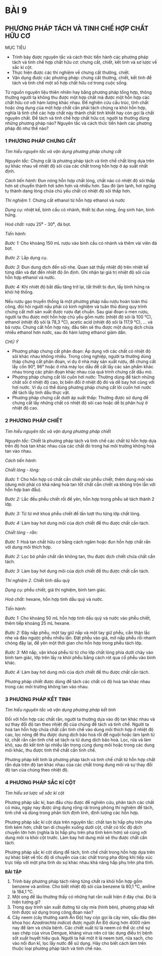 # BÀI 9

## PHƯƠNG PHÁP TÁCH VÀ TINH CHẾ HỢP CHẤT HỮU CƠ

MỤC TIÊU
- Trình bày được nguyên tắc và cách thức tiến hành các phương pháp tách và tinh chế hợp chất hữu cơ: chưng cất, chiết, kết tinh và sơ lược về sắc kí cột.
- Thực hiện được các thí nghiệm về chưng cất thường, chiết.
- Vận dụng được các phương pháp: chưng cất thường, chiết, kết tinh để tách và tinh chế một số hợp chất hữu cơ trong cuộc sống.

Từ nguồn nguyên liệu thiên nhiên hay bằng phương pháp tổng hợp, thông thường người ta không thu được một hợp chất mà được một hỗn hợp các chất hữu cơ với hàm lượng khác nhau. Để nghiên cứu cấu trúc, tính chất hoặc ứng dụng của một hợp chất cần phải tách chúng ra khỏi hỗn hợp, nghĩa là tinh chế các hợp chất này thành chất tinh khiết hay còn gọi là chất nguyên chất. Để tách và tinh chế hợp chất hữu cơ, người ta thường dùng những phương pháp nào? Nguyên tắc và cách thức tiến hành các phương pháp đó như thế nào?

### 1 PHƯƠNG PHÁP CHƯNG CẤT

*Tìm hiểu nguyên tắc và vận dụng phương pháp chưng cất*

*Nguyên tắc:* Chưng cất là phương pháp tách và tinh chế chất lỏng dựa trên sự khác nhau về nhiệt độ sôi của các chất trong hỗn hợp ở áp suất nhất định.

*Cách tiến hành:* Đun nóng hỗn hợp chất lỏng, chất nào có nhiệt độ sôi thấp hơn sẽ chuyển thành hơi sớm hơn và nhiều hơn. Sau đó làm lạnh, hơi ngừng tụ thành dạng lỏng chứa chủ yếu chất có nhiệt độ sôi thấp hơn.

*Thí nghiệm 1.* Chưng cất ethanol từ hỗn hợp ethanol và nước

*Dụng cụ:* nhiệt kế, bình cầu có nhánh, thiết bị đun nóng, ống sinh hàn, bình hứng.

*Hoá chất:* rượu 25⁰ - 30⁰, đá bọt.

*Tiến hành:*

*Bước 1:* Cho khoảng 150 mL rượu vào bình cầu có nhánh và thêm vài viên đá bọt.

*Bước 2:* Lắp dụng cụ.

*Bước 3:* Đun dung dịch đến sôi nhẹ. Quan sát thấy nhiệt độ trên nhiệt kế từng dần và đạt đến nhiệt độ ổn định. Ghi nhận lại giá trị nhiệt độ sôi của hỗn hợp ethanol và nước.

*Bước 4:* Khi nhiêt độ bắt đầu tăng trở lại, tắt thiết bị đun, lấy bình hứng ra khỏi hệ thống.

Nếu rượu gạo truyền thống là một phương pháp nấu rượu hoàn toàn thủ công, đòi hỏi người nấu phải có kinh nghiệm và tuân thủ đúng quy trình chưng cất mới sản xuất được rượu đạt chuẩn. Sau giai đoạn ủ men rượu, người ta thu được một hỗn hợp chủ yếu gồm nước (nhiệt độ sôi là 100 °C), ethanol (nhiệt độ sôi là 78,3 °C), acetic acid (nhiệt độ sôi là 117,9 °C), ... và bã rượu. Chưng cất hỗn hợp này, đầu tiên sẽ thu được một dung dịch chứa nhiều ethanol hơn nước, sau đó hàm lượng ethanol giảm dần.

*CHÚ Ý*
- Phương pháp chưng cất phân đoạn: Áp dụng với các chất có nhiệt độ sôi khác nhau không nhiều. Trong công nghiệp, người ta thường dùng tháp chưng cất phân đoạn, ví dụ ở nhà máy sản xuất rượu, để chưng cất lấy cồn 90°, 96° hoặc ở nhà máy lọc dầu để cất lấy các sản phẩm khác nhau trong các phân đoạn khác nhau của quá trình chưng cất dầu mỏ.
- Phương pháp chưng cất lôi cuốn hơi nước: Thường dùng để tách những chất sôi ở nhiệt độ cao, bị biến đổi ở nhiệt độ đó và dễ bay hơi cùng với hơi nước. Ví dụ có thể dùng phương pháp chưng cất lôi cuốn hơi nước để tách lấy tinh dầu thực vật.
- Phương pháp chưng cất dưới áp suất thấp: Thường được sử dụng để chưng cất lấy những chất có nhiệt độ sôi cao hoặc dễ bị phân huỷ ở nhiệt độ cao.

### 2 PHƯƠNG PHÁP CHIẾT

*Tìm hiểu nguyên tắc và vận dụng phương pháp chiết*

*Nguyên tắc:* Chiết là phương pháp tách và tinh chế các chất từ hỗn hợp dựa trên độ hoà tan khác nhau của các chất đó trong hai môi trường không hoà tan vào nhau.

*Cách tiến hành:*

*Chiết lỏng - lỏng:*

*Bước 1:* Cho hỗn hợp có chất cần chiết vào phễu chiết, thêm dung môi vào (dung môi phải có khả năng hoà tan tốt chất cần chiết và không trộn lẫn với hỗn hợp ban đầu).

*Bước 2:* Lắc đều phễu chiết rồi để yên, hỗn hợp trong phễu sẽ tách thành 2 lớp.

*Bước 3:* Từ từ mở khoá phễu chiết để lần lượt thu từng lớp chất lỏng.

*Bước 4:* Làm bay hơi dung môi của dịch chiết để thu được chất cần tách.

*Chiết lỏng - rắn:*

*Bước 1:* Hoà tan chất hữu cơ bằng cách ngâm hoặc đun hỗn hợp chất rắn với dung môi thích hợp.

*Bước 2:* Lọc bỏ phần chất rắn không tan, thu được dịch chiết chứa chất cần tách.

*Bước 3:* Làm bay hơi dung môi của dịch chiết để thu được chất cần tách.

*Thí nghiệm 2.* Chiết tinh dầu quỳ

*Dụng cụ:* phễu chiết, giá thí nghiệm, bình tam giác.

*Hoá chất:* hexane, hỗn hợp tinh dầu quỳ và nước.

*Tiến hành:*

*Bước 1:* Cho khoảng 50 mL hỗn hợp tinh dầu quỳ và nước vào phễu chiết, thêm tiếp khoảng 25 mL hexane.

*Bước 2:* Đậy nắp phễu, một tay giữ nắp và một tay giữ phễu, cẩn thận lắc nhẹ và đảo ngược phễu nhiều lần. Đặt phễu vào giá, mở nắp phễu rồi nhanh chóng đậy lại, để yên một thời gian cho hỗn hợp trong phễu tách lớp.

*Bước 3:* Mở nắp, vặn khoá phễu từ từ cho lớp chất lỏng phía dưới chảy vào bình tam giác, lớp trên lấy ra khỏi phễu bằng cách rót qua cổ phễu vào bình khác.

*Bước 4:* Làm bay hơi dung môi của dịch chiết để thu được chất cần tách.

Phương pháp chiết được dùng để tách các chất có độ hoà tan khác nhau trong các môi trường không tan vào nhau.

### 3 PHƯƠNG PHÁP KẾT TINH

*Tìm hiểu nguyên tắc và vận dụng phương pháp kết tinh*

Đối với hỗn hợp các chất rắn, người ta thường dựa vào độ tan khác nhau và sự thay đổi độ tan theo nhiệt độ của chúng để tách và tinh chế. Người ta hoà tan hỗn hợp chứa chất cần tinh chế vào dung môi thích hợp ở nhiệt độ cao, lọc nóng để thu được dung dịch bão hoà rồi để nguội hoặc làm lạnh từ từ, chất rắn cần tinh chế sẽ tách ra từ dung dịch bão hoà. Lọc, rửa và làm khô, sau đó kết tinh lại nhiều lần trong cùng dung môi hoặc trong các dung môi khác, thu được tinh thể chất cần tinh chế.

Phương pháp kết tinh là phương pháp tách và tinh chế chất từ hỗn hợp chất rắn dựa trên độ tan khác nhau của các chất trong dung môi và sự thay đổi độ tan của chúng theo nhiệt độ.

### 4 PHƯƠNG PHÁP SẮC KÍ CỘT

*Tìm hiểu sơ lược về sắc kí cột*

Phương pháp sắc kí, ban đầu chịu được để nghiên cứu, phân tách các chất có màu, ngày nay được ứng dụng rộng rãi trong phòng thí nghiệm để tách, tinh chế và dùng trong phân tích định tính, định lượng các hỗn hợp.

Phương pháp sắc kí cột dựa trên nguyên tắc: chất tan bị hấp phụ trên pha tĩnh kém hơn; chất tan di chuyển xuống dưới cột, chất có tốc độ dịch chuyển lớn hơn (nghĩa là bị hấp phụ trên pha tĩnh kém hơn) sẽ cùng với dung môi ra khỏi cột trước. Làm bay hơi dung môi sẽ thu được chất cần tách.

Phương pháp sắc kí cột dùng để tách, tinh chế chất trong hỗn hợp dựa trên sự khác biệt về tốc độ di chuyển của các chất trong pha động khi tiếp xúc trực tiếp với một pha tĩnh do sự khác nhau khả năng hấp phụ trên pha tĩnh.

**BÀI TẬP**

1. Trình bày phương pháp tách riêng từng chất ra khỏi hỗn hợp gồm benzene và aniline. Cho biết nhiệt độ sôi của benzene là 80,1 °C, aniline là 184,1 °C.
2. Một ong để lâu thường thấy có những hạt rắn xuất hiện ở đáy chai. Đó là hiện tượng gì?
3. Trong quy trình sản xuất đường từ cây mía (hình bên), phương pháp kết tinh được sử dụng trong công đoạn nào?
4. Cây neem (cây thường xanh Ấn Độ) hay còn gọi là cây nim, sầu đâu (tên khoa học *Azadirachta indica*) được người Ấn Độ dùng hơn 4000 năm nay để làm và chữa bệnh. Các chiết xuất từ lá neem có thể ức chế sự sao chép của virus Dengue, kháng virus nên có tác dụng điều trị bệnh sốt xuất huyết hiệu quả. Người ta hái một ít lá neem tươi, rửa sạch, cho vào nồi đun kĩ, lọc lấy nước để sử dụng. Hãy cho biết cách làm trên thuộc loại phương pháp tách và tinh chế nào.
